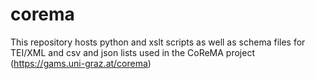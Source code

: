 # corema
This repository hosts python and xslt scripts as well as schema files for TEI/XML and csv and json lists used in the CoReMA project (https://gams.uni-graz.at/corema) 
